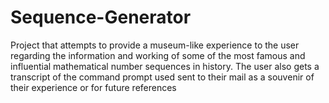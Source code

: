 # Sequence-Generator
Project that attempts to provide a museum-like experience to the user regarding the information and working of some of the most famous and influential mathematical number sequences in history. The user also gets a transcript of the command prompt used sent to their mail as a souvenir of their experience or for future references

